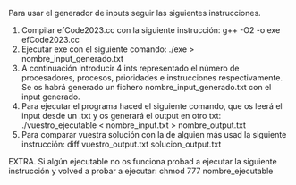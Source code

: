 Para usar el generador de inputs seguir las siguientes instrucciones.

1. Compilar efCode2023.cc con la siguiente instrucción:
    g++ -O2 -o exe efCode2023.cc
2. Ejecutar exe con el siguiente comando:
    ./exe > nombre_input_generado.txt
3. A continuación introducir 4 ints representado el número de procesadores, procesos, prioridades e instrucciones respectivamente.
   Se os habrá generado un fichero nombre_input_generado.txt con el input generado.
4. Para ejecutar el programa haced el siguiente comando, que os leerá el input desde un .txt y os generará el output en otro txt:
   ./vuestro_ejecutable < nombre_input.txt > nombre_output.txt
5. Para comparar vuestra solución con la de alguien más usad la siguiente instrucción:
   diff vuestro_output.txt solucion_output.txt

EXTRA. Si algún ejecutable no os funciona probad a ejecutar la siguiente instrucción y volved a probar a ejecutar:
    chmod 777 nombre_ejecutable
